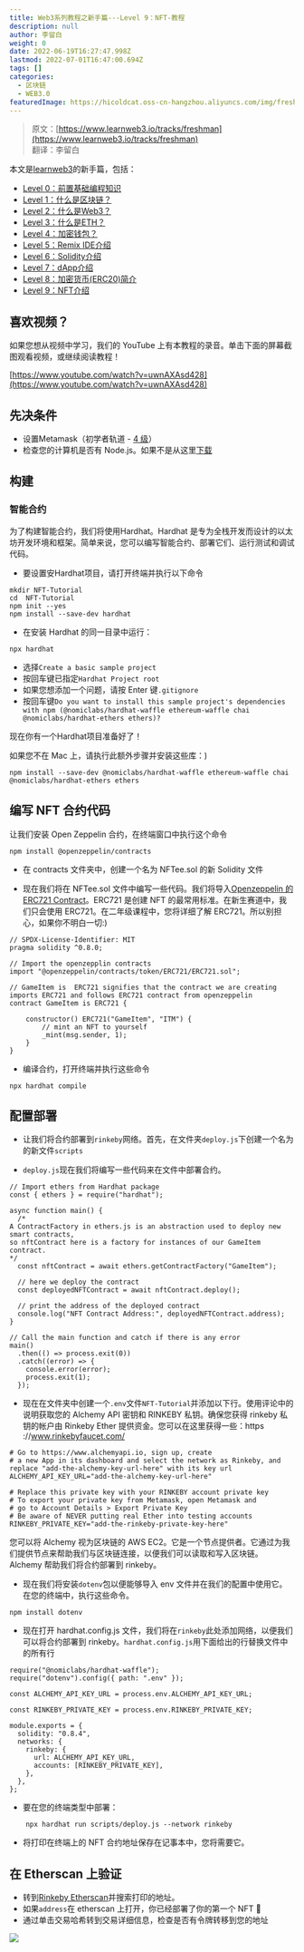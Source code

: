 ```yaml
---
title: Web3系列教程之新手篇---Level 9：NFT-教程
description: null
author: 李留白
weight: 0
date: 2022-06-19T16:27:47.998Z
lastmod: 2022-07-01T16:47:00.694Z
tags: []
categories:
  - 区块链
  - WEB3.0
featuredImage: https://hicoldcat.oss-cn-hangzhou.aliyuncs.com/img/freshman.png
---
```


> 原文：[https://www.learnweb3.io/tracks/freshman](https://www.learnweb3.io/tracks/freshman)<br/>
> 翻译：李留白

本文是[learnweb3](https://www.learnweb3.io/)的新手篇，包括：
- [Level 0：前置基础编程知识](https://hicoldcat.com/posts/web3/freshman-track-0)
- [Level 1：什么是区块链？](https://hicoldcat.com/posts/web3/freshman-track-1)
- [Level 2：什么是Web3？](https://hicoldcat.com/posts/web3/freshman-track-2)
- [Level 3：什么是ETH？](https://hicoldcat.com/posts/web3/freshman-track-3)
- [Level 4：加密钱包？](https://hicoldcat.com/posts/web3/freshman-track-4)
- [Level 5：Remix IDE介绍](https://hicoldcat.com/posts/web3/freshman-track-5)
- [Level 6：Solidity介绍](https://hicoldcat.com/posts/web3/freshman-track-6)
- [Level 7：dApp介绍](https://hicoldcat.com/posts/web3/freshman-track-7)
- [Level 8：加密货币(ERC20)简介](https://hicoldcat.com/posts/web3/freshman-track-8)
- [Level 9：NFT介绍](https://hicoldcat.com/posts/web3/freshman-track-9)

## 喜欢视频？

如果您想从视频中学习，我们的 YouTube 上有本教程的录音。单击下面的屏幕截图观看视频，或继续阅读教程！

[https://www.youtube.com/watch?v=uwnAXAsd428](https://www.youtube.com/watch?v=uwnAXAsd428)

## 先决条件

- 设置Metamask（初学者轨道 - [4 级](https://github.com/LearnWeb3DAO/Crypto-Wallets)）
- 检查您的计算机是否有 Node.js。如果不是从这里[下载](https://nodejs.org/en/download/)

## 构建

### 智能合约

为了构建智能合约，我们将使用Hardhat。Hardhat 是专为全栈开发而设计的以太坊开发环境和框架。简单来说，您可以编写智能合约、部署它们、运行测试和调试代码。

- 要设置安Hardhat项目，请打开终端并执行以下命令

```
mkdir NFT-Tutorial
cd  NFT-Tutorial
npm init --yes
npm install --save-dev hardhat
```

- 在安装 Hardhat 的同一目录中运行：

```
npx hardhat
```

- 选择`Create a basic sample project`
- 按回车键已指定`Hardhat Project root`
- 如果您想添加一个问题，请按 Enter 键`.gitignore`
- 按回车键`Do you want to install this sample project's dependencies with npm (@nomiclabs/hardhat-waffle ethereum-waffle chai @nomiclabs/hardhat-ethers ethers)?`

现在你有一个Hardhat项目准备好了！

如果您不在 Mac 上，请执行此额外步骤并安装这些库：)

```
npm install --save-dev @nomiclabs/hardhat-waffle ethereum-waffle chai @nomiclabs/hardhat-ethers ethers
```

## 编写 NFT 合约代码

让我们安装 Open Zeppelin 合约，在终端窗口中执行这个命令

```
npm install @openzeppelin/contracts
```

- 在 contracts 文件夹中，创建一个名为 NFTee.sol 的新 Solidity 文件

- 现在我们将在 NFTee.sol 文件中编写一些代码。我们将导入[Openzeppelin 的 ERC721 Contract](https://github.com/OpenZeppelin/openzeppelin-contracts/blob/master/contracts/token/ERC721/ERC721.sol)。ERC721 是创建 NFT 的最常用标准。在新生赛道中，我们只会使用 ERC721。在二年级课程中，您将详细了解 ERC721。所以别担心，如果你不明白一切:)

```
// SPDX-License-Identifier: MIT
pragma solidity ^0.8.0;

// Import the openzepplin contracts
import "@openzeppelin/contracts/token/ERC721/ERC721.sol";

// GameItem is  ERC721 signifies that the contract we are creating imports ERC721 and follows ERC721 contract from openzeppelin
contract GameItem is ERC721 {

    constructor() ERC721("GameItem", "ITM") {
        // mint an NFT to yourself
        _mint(msg.sender, 1);
    }
}
```

- 编译合约，打开终端并执行这些命令

```
npx hardhat compile
```

## 配置部署

- 让我们将合约部署到`rinkeby`网络。首先，在文件夹`deploy.js`下创建一个名为的新文件`scripts`

- `deploy.js`现在我们将编写一些代码来在文件中部署合约。

```
// Import ethers from Hardhat package
const { ethers } = require("hardhat");

async function main() {
  /*
A ContractFactory in ethers.js is an abstraction used to deploy new smart contracts,
so nftContract here is a factory for instances of our GameItem contract.
*/
  const nftContract = await ethers.getContractFactory("GameItem");

  // here we deploy the contract
  const deployedNFTContract = await nftContract.deploy();

  // print the address of the deployed contract
  console.log("NFT Contract Address:", deployedNFTContract.address);
}

// Call the main function and catch if there is any error
main()
  .then(() => process.exit(0))
  .catch((error) => {
    console.error(error);
    process.exit(1);
  });

```

- 现在在文件夹中创建一个`.env`文件`NFT-Tutorial`并添加以下行。使用评论中的说明获取您的 Alchemy API 密钥和 RINKEBY 私钥。确保您获得 rinkeby 私钥的帐户由 Rinkeby Ether 提供资金。您可以在这里获得一些：https ://www.rinkebyfaucet.com/

```
# Go to https://www.alchemyapi.io, sign up, create
# a new App in its dashboard and select the network as Rinkeby, and replace "add-the-alchemy-key-url-here" with its key url
ALCHEMY_API_KEY_URL="add-the-alchemy-key-url-here"

# Replace this private key with your RINKEBY account private key
# To export your private key from Metamask, open Metamask and
# go to Account Details > Export Private Key
# Be aware of NEVER putting real Ether into testing accounts
RINKEBY_PRIVATE_KEY="add-the-rinkeby-private-key-here"

```

您可以将 Alchemy 视为区块链的 AWS EC2。它是一个节点提供者。它通过为我们提供节点来帮助我们与区块链连接，以便我们可以读取和写入区块链。Alchemy 帮助我们将合约部署到 rinkeby。

- 现在我们将安装`dotenv`包以便能够导入 env 文件并在我们的配置中使用它。在您的终端中，执行这些命令。

```
npm install dotenv
```

- 现在打开 hardhat.config.js 文件，我们将在`rinkeby`此处添加网络，以便我们可以将合约部署到 rinkeby。`hardhat.config.js`用下面给出的行替换文件中的所有行

```
require("@nomiclabs/hardhat-waffle");
require("dotenv").config({ path: ".env" });

const ALCHEMY_API_KEY_URL = process.env.ALCHEMY_API_KEY_URL;

const RINKEBY_PRIVATE_KEY = process.env.RINKEBY_PRIVATE_KEY;

module.exports = {
  solidity: "0.8.4",
  networks: {
    rinkeby: {
      url: ALCHEMY_API_KEY_URL,
      accounts: [RINKEBY_PRIVATE_KEY],
    },
  },
};
```

- 要在您的终端类型中部署：

```
    npx hardhat run scripts/deploy.js --network rinkeby
```

- 将打印在终端上的 NFT 合约地址保存在记事本中，您将需要它。

## 在 Etherscan 上验证

- 转到[Rinkeby Etherscan](https://rinkeby.etherscan.io/)并搜索打印的地址。
- 如果`address`在 etherscan 上打开，你已经部署了你的第一个 NFT 🎉
- 通过单击交易哈希转到交易详细信息，检查是否有令牌转移到您的地址

![](https://hicoldcat.oss-cn-hangzhou.aliyuncs.com/img/my.png)

